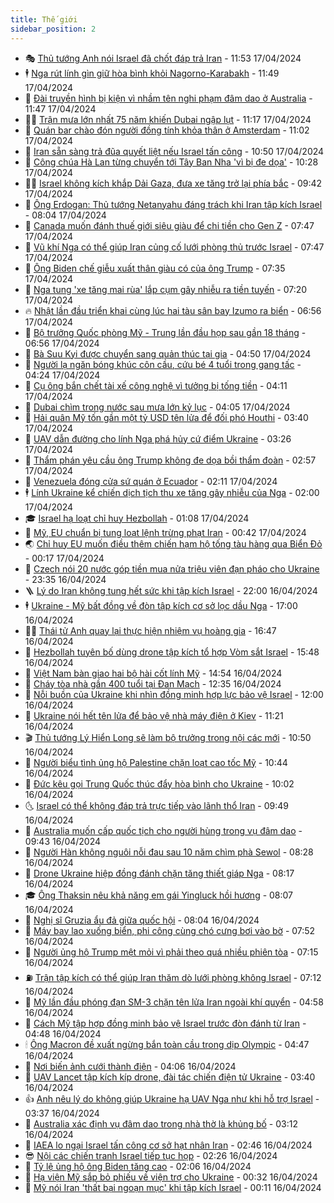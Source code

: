 ```yaml
---
title: Thế giới
sidebar_position: 2
---
```


<!-- vnexpress-the-gioi:START -->
- 🎭 [Thủ tướng Anh nói Israel đã chốt đáp trả Iran](https://vnexpress.net/thu-tuong-anh-noi-israel-da-chot-dap-tra-iran-4735615.html) - 11:53 17/04/2024
- 🕴 [Nga rút lính gìn giữ hòa bình khỏi Nagorno-Karabakh](https://vnexpress.net/nga-rut-linh-gin-giu-hoa-binh-khoi-nagorno-karabakh-4735618.html) - 11:49 17/04/2024
- 🤭 [Đài truyền hình bị kiện vì nhầm tên nghi phạm đâm dao ở Australia](https://vnexpress.net/dai-truyen-hinh-bi-kien-vi-nham-ten-nghi-pham-dam-dao-o-australia-4735526.html) - 11:47 17/04/2024
- 🧑‍💻 [Trận mưa lớn nhất 75 năm khiến Dubai ngập lụt](https://vnexpress.net/tran-mua-lon-nhat-75-nam-khien-dubai-ngap-lut-4735580.html) - 11:17 17/04/2024
- 🦏 [Quán bar chào đón người đồng tính khỏa thân ở Amsterdam](https://vnexpress.net/quan-bar-chao-don-nguoi-dong-tinh-khoa-than-o-amsterdam-4735051.html) - 11:02 17/04/2024
- 🦒 [Iran sẵn sàng trả đũa quyết liệt nếu Israel tấn công](https://vnexpress.net/iran-san-sang-tra-dua-quyet-liet-neu-israel-tan-cong-4735586.html) - 10:50 17/04/2024
- 🌈 [Công chúa Hà Lan từng chuyển tới Tây Ban Nha &#39;vì bị đe dọa&#39;](https://vnexpress.net/cong-chua-ha-lan-tung-chuyen-toi-tay-ban-nha-vi-bi-de-doa-4735486.html) - 10:28 17/04/2024
- 🧑‍🏫 [Israel không kích khắp Dải Gaza, đưa xe tăng trở lại phía bắc](https://vnexpress.net/israel-khong-kich-khap-dai-gaza-dua-xe-tang-tro-lai-phia-bac-4735454.html) - 09:42 17/04/2024
- 🐲 [Ông Erdogan: Thủ tướng Netanyahu đáng trách khi Iran tập kích Israel](https://vnexpress.net/ong-erdogan-thu-tuong-netanyahu-dang-trach-khi-iran-tap-kich-israel-4735426.html) - 08:04 17/04/2024
- 🦒 [Canada muốn đánh thuế giới siêu giàu để chi tiền cho Gen Z](https://vnexpress.net/canada-muon-danh-thue-gioi-sieu-giau-de-chi-tien-cho-gen-z-4735393.html) - 07:47 17/04/2024
- 🐻 [Vũ khí Nga có thể giúp Iran củng cố lưới phòng thủ trước Israel](https://vnexpress.net/vu-khi-nga-co-the-giup-iran-cung-co-luoi-phong-thu-truoc-israel-4735085.html) - 07:47 17/04/2024
- 🚀 [Ông Biden chế giễu xuất thân giàu có của ông Trump](https://vnexpress.net/ong-biden-che-gieu-xuat-than-giau-co-cua-ong-trump-4735372.html) - 07:35 17/04/2024
- 🥰 [Nga tung &#39;xe tăng mai rùa&#39; lắp cụm gây nhiễu ra tiền tuyến](https://vnexpress.net/nga-tung-xe-tang-mai-rua-lap-cum-gay-nhieu-ra-tien-tuyen-4735293.html) - 07:20 17/04/2024
- 🔥 [Nhật lần đầu triển khai cùng lúc hai tàu sân bay Izumo ra biển](https://vnexpress.net/nhat-lan-dau-trien-khai-cung-luc-hai-tau-san-bay-izumo-ra-bien-4735364.html) - 06:56 17/04/2024
- 🥳 [Bộ trưởng Quốc phòng Mỹ - Trung lần đầu họp sau gần 18 tháng](https://vnexpress.net/bo-truong-quoc-phong-my-trung-lan-dau-hop-sau-gan-18-thang-4735368.html) - 06:56 17/04/2024
- 💼 [Bà Suu Kyi được chuyển sang quản thúc tại gia](https://vnexpress.net/ba-suu-kyi-duoc-chuyen-sang-quan-thuc-tai-gia-4735340.html) - 04:50 17/04/2024
- 🤡 [Người lạ ngăn bóng khúc côn cầu, cứu bé 4 tuổi trong gang tấc](https://vnexpress.net/nguoi-la-ngan-bong-khuc-con-cau-cuu-be-4-tuoi-trong-gang-tac-4735254.html) - 04:24 17/04/2024
- 🌁 [Cụ ông bắn chết tài xế công nghệ vì tưởng bị tống tiền](https://vnexpress.net/cu-ong-ban-chet-tai-xe-cong-nghe-vi-tuong-bi-tong-tien-4735320.html) - 04:11 17/04/2024
- 🤩 [Dubai chìm trong nước sau mưa lớn kỷ lục](https://vnexpress.net/dubai-chim-trong-nuoc-sau-mua-lon-ky-luc-4735233.html) - 04:05 17/04/2024
- 🎉 [Hải quân Mỹ tốn gần một tỷ USD tên lửa để đối phó Houthi](https://vnexpress.net/hai-quan-my-ton-gan-mot-ty-usd-ten-lua-de-doi-pho-houthi-4735297.html) - 03:40 17/04/2024
- 🎉 [UAV dẫn đường cho lính Nga phá hủy cứ điểm Ukraine](https://vnexpress.net/uav-dan-duong-cho-linh-nga-pha-huy-cu-diem-ukraine-4735277.html) - 03:26 17/04/2024
- 🌁 [Thẩm phán yêu cầu ông Trump không đe dọa bồi thẩm đoàn](https://vnexpress.net/tham-phan-yeu-cau-ong-trump-khong-de-doa-boi-tham-doan-4735258.html) - 02:57 17/04/2024
- 🌊 [Venezuela đóng cửa sứ quán ở Ecuador](https://vnexpress.net/venezuela-dong-cua-su-quan-o-ecuador-4735224.html) - 02:11 17/04/2024
- 🕴 [Lính Ukraine kể chiến dịch tịch thu xe tăng gây nhiễu của Nga](https://vnexpress.net/linh-ukraine-ke-chien-dich-tich-thu-xe-tang-gay-nhieu-cua-nga-4735052.html) - 02:00 17/04/2024
- 🎓 [Israel hạ loạt chỉ huy Hezbollah](https://vnexpress.net/israel-ha-loat-chi-huy-hezbollah-4735218.html) - 01:08 17/04/2024
- 🦩 [Mỹ, EU chuẩn bị tung loạt lệnh trừng phạt Iran](https://vnexpress.net/my-eu-chuan-bi-tung-loat-lenh-trung-phat-iran-4735205.html) - 00:42 17/04/2024
- 🌏 [Chỉ huy EU muốn điều thêm chiến hạm hộ tống tàu hàng qua Biển Đỏ](https://vnexpress.net/chi-huy-eu-muon-dieu-them-chien-ham-ho-tong-tau-hang-qua-bien-do-4735208.html) - 00:17 17/04/2024
- 🌋 [Czech nói 20 nước góp tiền mua nửa triệu viên đạn pháo cho Ukraine](https://vnexpress.net/czech-noi-20-nuoc-gop-tien-mua-nua-trieu-vien-dan-phao-cho-ukraine-4735206.html) - 23:35 16/04/2024
- 🪜 [Lý do Iran không tung hết sức khi tập kích Israel](https://vnexpress.net/ly-do-iran-khong-tung-het-suc-khi-tap-kich-israel-4734513.html) - 22:00 16/04/2024
- 🕴 [Ukraine - Mỹ bất đồng về đòn tập kích cơ sở lọc dầu Nga](https://vnexpress.net/ukraine-my-bat-dong-ve-don-tap-kich-co-so-loc-dau-nga-4734752.html) - 17:00 16/04/2024
- 🧑‍🏫 [Thái tử Anh quay lại thực hiện nhiệm vụ hoàng gia](https://vnexpress.net/thai-tu-anh-quay-lai-thuc-hien-nhiem-vu-hoang-gia-4735191.html) - 16:47 16/04/2024
- 🌮 [Hezbollah tuyên bố dùng drone tập kích tổ hợp Vòm sắt Israel](https://vnexpress.net/hezbollah-tuyen-bo-dung-drone-tap-kich-to-hop-vom-sat-israel-4735188.html) - 15:48 16/04/2024
- 🚦 [Việt Nam bàn giao hai bộ hài cốt lính Mỹ](https://vnexpress.net/viet-nam-ban-giao-hai-bo-hai-cot-linh-my-4735173.html) - 14:54 16/04/2024
- 💫 [Cháy tòa nhà gần 400 tuổi tại Đan Mạch](https://vnexpress.net/chay-toa-nha-gan-400-tuoi-tai-dan-mach-4735161.html) - 12:35 16/04/2024
- 🤡 [Nỗi buồn của Ukraine khi nhìn đồng minh hợp lực bảo vệ Israel](https://vnexpress.net/noi-buon-cua-ukraine-khi-nhin-dong-minh-hop-luc-bao-ve-israel-4734757.html) - 12:00 16/04/2024
- 🦣 [Ukraine nói hết tên lửa để bảo vệ nhà máy điện ở Kiev](https://vnexpress.net/ukraine-noi-het-ten-lua-de-bao-ve-nha-may-dien-o-kiev-4735143.html) - 11:21 16/04/2024
- 🎬 [Thủ tướng Lý Hiển Long sẽ làm bộ trưởng trong nội các mới](https://vnexpress.net/thu-tuong-ly-hien-long-se-lam-bo-truong-trong-noi-cac-moi-4735100.html) - 10:50 16/04/2024
- 🎉 [Người biểu tình ủng hộ Palestine chặn loạt cao tốc Mỹ](https://vnexpress.net/nguoi-bieu-tinh-ung-ho-palestine-chan-loat-cao-toc-my-4735082.html) - 10:44 16/04/2024
- 🎡 [Đức kêu gọi Trung Quốc thúc đẩy hòa bình cho Ukraine](https://vnexpress.net/duc-keu-goi-trung-quoc-thuc-day-hoa-binh-cho-ukraine-4735000.html) - 10:02 16/04/2024
- 🌜 [Israel có thể không đáp trả trực tiếp vào lãnh thổ Iran](https://vnexpress.net/israel-co-the-khong-dap-tra-truc-tiep-vao-lanh-tho-iran-4735086.html) - 09:49 16/04/2024
- 🎡 [Australia muốn cấp quốc tịch cho người hùng trong vụ đâm dao](https://vnexpress.net/australia-muon-cap-quoc-tich-cho-nguoi-hung-trong-vu-dam-dao-4735034.html) - 09:43 16/04/2024
- 🤗 [Người Hàn không nguôi nỗi đau sau 10 năm chìm phà Sewol](https://vnexpress.net/nguoi-han-khong-nguoi-noi-dau-sau-10-nam-chim-pha-sewol-4734983.html) - 08:28 16/04/2024
- 🦩 [Drone Ukraine hiệp đồng đánh chặn tăng thiết giáp Nga](https://vnexpress.net/drone-ukraine-hiep-dong-danh-chan-tang-thiet-giap-nga-4734945.html) - 08:17 16/04/2024
- 🎓 [Ông Thaksin nêu khả năng em gái Yingluck hồi hương](https://vnexpress.net/ong-thaksin-neu-kha-nang-em-gai-yingluck-hoi-huong-4734913.html) - 08:07 16/04/2024
- 🌁 [Nghị sĩ Gruzia ẩu đả giữa quốc hội](https://vnexpress.net/nghi-si-gruzia-au-da-giua-quoc-hoi-4734972.html) - 08:04 16/04/2024
- 🤩 [Máy bay lao xuống biển, phi công cùng chó cưng bơi vào bờ](https://vnexpress.net/may-bay-lao-xuong-bien-phi-cong-cung-cho-cung-boi-vao-bo-4734970.html) - 07:52 16/04/2024
- 👹 [Người ủng hộ Trump mệt mỏi vì phải theo quá nhiều phiên tòa](https://vnexpress.net/nguoi-ung-ho-trump-met-moi-vi-phai-theo-qua-nhieu-phien-toa-4734781.html) - 07:15 16/04/2024
- ⛽️ [Trận tập kích có thể giúp Iran thăm dò lưới phòng không Israel](https://vnexpress.net/tran-tap-kich-co-the-giup-iran-tham-do-luoi-phong-khong-israel-4734785.html) - 07:12 16/04/2024
- 🚀 [Mỹ lần đầu phóng đạn SM-3 chặn tên lửa Iran ngoài khí quyển](https://vnexpress.net/my-lan-dau-phong-dan-sm-3-chan-ten-lua-iran-ngoai-khi-quyen-4734896.html) - 04:58 16/04/2024
- 🎡 [Cách Mỹ tập hợp đồng minh bảo vệ Israel trước đòn đánh từ Iran](https://vnexpress.net/cach-my-tap-hop-dong-minh-bao-ve-israel-truoc-don-danh-tu-iran-4734497.html) - 04:48 16/04/2024
- 🕯 [Ông Macron đề xuất ngừng bắn toàn cầu trong dịp Olympic](https://vnexpress.net/ong-macron-de-xuat-ngung-ban-toan-cau-trong-dip-olympic-4734907.html) - 04:47 16/04/2024
- 🐻 [Nơi biến ảnh cưới thành điện](https://vnexpress.net/noi-bien-anh-cuoi-thanh-dien-4734829.html) - 04:06 16/04/2024
- 🚦 [UAV Lancet tập kích kíp drone, đài tác chiến điện tử Ukraine](https://vnexpress.net/uav-lancet-tap-kich-kip-drone-dai-tac-chien-dien-tu-ukraine-4734826.html) - 03:40 16/04/2024
- 👍 [Anh nêu lý do không giúp Ukraine hạ UAV Nga như khi hỗ trợ Israel](https://vnexpress.net/anh-neu-ly-do-khong-giup-ukraine-ha-uav-nga-nhu-khi-ho-tro-israel-4734773.html) - 03:37 16/04/2024
- 🚀 [Australia xác định vụ đâm dao trong nhà thờ là khủng bố](https://vnexpress.net/australia-xac-dinh-vu-dam-dao-trong-nha-tho-la-khung-bo-4734770.html) - 03:12 16/04/2024
- 🌮 [IAEA lo ngại Israel tấn công cơ sở hạt nhân Iran](https://vnexpress.net/iaea-lo-ngai-israel-tan-cong-co-so-hat-nhan-iran-4734780.html) - 02:46 16/04/2024
- 😎 [Nội các chiến tranh Israel tiếp tục họp](https://vnexpress.net/noi-cac-chien-tranh-israel-tiep-tuc-hop-4734786.html) - 02:26 16/04/2024
- 🐲 [Tỷ lệ ủng hộ ông Biden tăng cao](https://vnexpress.net/ty-le-ung-ho-ong-biden-tang-cao-4734759.html) - 02:06 16/04/2024
- 💫 [Hạ viện Mỹ sắp bỏ phiếu về viện trợ cho Ukraine](https://vnexpress.net/ha-vien-my-sap-bo-phieu-ve-vien-tro-cho-ukraine-4734743.html) - 00:32 16/04/2024
- 👀 [Mỹ nói Iran &#39;thất bại ngoạn mục&#39; khi tập kích Israel](https://vnexpress.net/my-noi-iran-that-bai-ngoan-muc-khi-tap-kich-israel-4734742.html) - 00:11 16/04/2024<!-- vnexpress-the-gioi:END -->